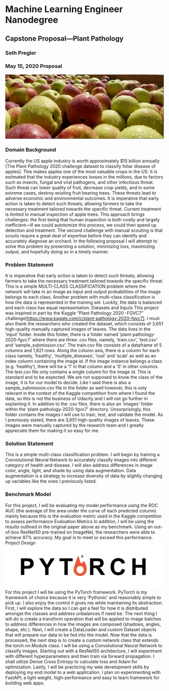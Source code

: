 # Machine Learning Engineer Nanodegree
## Capstone Proposal—Plant Pathology
### Seth Pregler
### May 15, 2020 Proposal 
![image](https://github.com/spregler/Plant-Pathology-Capstone/blob/master/resources/apples.jpg)
### Domain Background 
  Currently the US apple industry is worth approximately $15 billion annually [The Plant Pathology 2020 challenge dataset to classify foliar disease of apples]. This makes apples one of the most valuable crops in the US. It is estimated that the industry experiences losses in the millions, due to factors such as insects, fungal and viral pathogens, and other infectious threat. Such threat can lower quality of fruit, decrease crop yields, and in some extreme cases, destroy existing fruit bearing trees. These threats lead to adverse economic and environmental outcomes.
	It is imperative that early action is taken to detect such threats; allowing farmers to take the necessary treatment tailored towards the specific threat. Current treatment is limited to manual inspection of apple trees. This approach brings challenges: the first being that human inspection is both costly and largely inefficient—If we could autotomize this process, we could then speed up detection and treatment. The second challenge with manual scouting is that scouts require a great deal of expertise before they can identify and accurately diagnose an orchard. In the following proposal I will attempt to solve this problem by presenting a solution, minimizing loss, maximizing output, and hopefully doing so in a timely manner.

### Problem Statement
  It is imperative that early action is taken to detect such threats; allowing farmers to take the necessary treatment tailored towards the specific threat. This is a simple MULTI-CLASS CLASSIFICATION problem where the network will take in an image as input and output probabilities of the image belongs to each class. Another problem with multi-class classification is how the data is represented in the training set. Luckily, the data is balanced and each class has equal representation.
Datasets and Inputs
	This project was inspired in part by the Kaggle “Plant Pathology 2020 -FGVC7” challenge[https://www.kaggle.com/c/plant-pathology-2020-fgvc7]. I must also thank the researchers who created the dataset, which consists of 3,651 high-quality manually captured images of leaves. 
The data lives in the ‘input’ folder. Inside this folder, there is a folder named ‘plant-pathology-2020-fgvc7’ where there are three .csv files, namely, ‘train.csv’, ‘test.csv’ and ‘sample_submission.csv’. 
The train.csv file consists of a dataframe of 5 columns and 1,821 rows. Along the column axis, there is a column for each class namely, ‘healthy’, ‘multiple_diseases’, ‘rust’ and ‘scab’ as well as an index column containing the image id. If the image instance belongs a class (e.g. ‘healthy’), there will be a ‘1’ in that column and a ‘0’ in other columns. 
The test.csv file only contains a single column for the image id. This is standard and to be expected. We are not supposed to know the class of the image, it is for our model to decide. Like I said there is also a sample_submission.csv file in the folder as well however, this is only relevant in the context of the Kaggle competition from where I found the data, so this is not the business of Udacity and I will not go further in explaining it.
	In addition to the .csv files, there is also an ‘images’ folder within the ‘plant-pathology-2020-fgvc7’ directory. Unsurprisingly, this folder contains the images I will use to train, test, and validate the model. As I previously stated, there are 3,651 high-quality images of leaves. These images were manually captured by the research team and I greatly appreciate them for making it so easy for me.
 

### Solution Statement
  This is a simple multi-class classification problem. I will begin by training a Convolutional Neural Network to accurately classify images into different category of health and disease. I will also address differences in image color, angle, light, and shade by using data augmentation. Data augmentation is a strategy to increase diversity of data by slightly changing up variables like the ones I previously listed. 

### Benchmark Model
For this project, I will be evaluating my model performance using the ROC AUC (the average of the area under the curve of each predicted column) mainly because this is the evaluation metric used in the Kaggle competition to assess performance
Evaluation Metrics
In addition, I will be using the results outlined in the original paper above as my benchmark. Using an out-of-box ResNet50 pre-trained on ImageNet, the researchers were able to achieve 97% accuracy. My goal is to meet or exceed this performance. 
Project Design 
 ![image](https://github.com/spregler/Plant-Pathology-Capstone/blob/master/resources/1_r2eKvfvYPQuizKLOh9q7Hw.jpeg)
  For this project I will be using the PyTorch framework. PyTorch is my framework of choice because it is very ‘Pythonic’ and reasonably simple to pick up. I also enjoy the control it gives me while maintaining its abstraction.
	First, I will explore the data so I can get a feel for how it is distributed amongst the classes and address unbalances if need be. The next thing I will do is create a transform operation that will be applied to image batches to address differences in how the images are composed (shadows, angles, shape, etc.). Next, I will create a DataLoader and custom Dataset objects that will prepare our data to be fed into the model.
	Now that the data is processed, the next step is to create a custom network class that extends the torch.nn.Module class. I will be using a Convolutional Neural Network to classify images. Starting out with a ResNet50 architecture, I will experiment with different hyperparameters and then train via forward propagation. I shall utilize Dense Cross Entropy to calculate loss and Adam for optimization.
	Lastly, I will be practicing my web development skills by deploying my end model to a web application. I plan on experimenting with FastAPI; a light weight, high-performance and easy to learn framework for building web apps.
 
